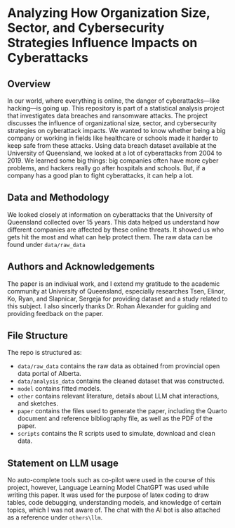 # Analyzing How Organization Size, Sector, and Cybersecurity Strategies Influence Impacts on Cyberattacks


## Overview

In our world, where everything is online, the danger of cyberattacks—like hacking—is going up. 
This repository is part of a statistical analysis project that investigates data breaches and ransomware attacks. The project discusses the influence of organizational size, sector, and cybersecurity strategies on cyberattack impacts. We wanted to know whether being a big company or working in fields like healthcare or schools made it harder to keep safe from these attacks. Using data breach dataset available at the University of Queensland, we looked at a lot of cyberattacks from 2004 to 2019. We learned some big things: big companies often have more cyber problems, and hackers really go after hospitals and schools. But, if a company has a good plan to fight cyberattacks, it can help a lot.


## Data and Methodology

We looked closely at information on cyberattacks that the University of Queensland collected over 15 years. This data helped us understand how different companies are affected by these online threats. It showed us who gets hit the most and what can help protect them. The raw data can be found under `data/raw_data`

## Authors and Acknowledgements
The paper is an indiviual work, and I extend my gratitude to the academic community at University of Queensland, especially researches Tsen, Elinor, Ko, Ryan, and Slapnicar, Sergeja for providing dataset and a study related to this subject. I also sincerly thanks Dr. Rohan Alexander for guiding and providing feedback on the paper. 

## File Structure

The repo is structured as:

-   `data/raw_data` contains the raw data as obtained from provincial open data portal of Alberta.
-   `data/analysis_data` contains the cleaned dataset that was constructed.
-   `model` contains fitted models. 
-   `other` contains relevant literature, details about LLM chat interactions, and sketches.
-   `paper` contains the files used to generate the paper, including the Quarto document and reference bibliography file, as well as the PDF of the paper. 
-   `scripts` contains the R scripts used to simulate, download and clean data.


## Statement on LLM usage

No auto-complete tools such as co-pilot were used in the course of this project, however, Language Learning Model ChatGPT was  used while writing this paper. It was used for the purpose of latex coding to draw tables, code debugging, understanding models, and knowledge of certain topics, which I was not aware of. The chat with the AI bot is also attached as a reference under `others\llm`.

